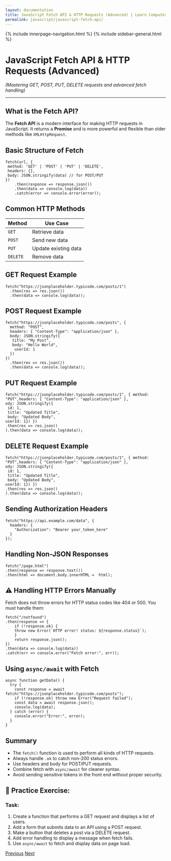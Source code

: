 ```yaml
---
layout: documentation
title: JavaScript Fetch API & HTTP Requests (Advanced) | Learn Computer Academy
permalink: javascript/javascript-fetch-api/
---
```

<div class="loader">
{% include innerpage-navigation.html %}
{% include sidebar-general.html %}
            <div class="page-content">
                <div class="content-wrapper">
                    <div class="row">
                        <div class="col-md-9 content">
                            <!-- Your content goes started here -->
                            <div class="doc-content">
                                <h1>JavaScript Fetch API & HTTP Requests (Advanced)</h1>
                                <p><em>(Mastering GET, POST, PUT, DELETE requests and advanced fetch handling)</em></p>
                                <hr>
                                <h2>What is the Fetch API?</h2>
                                <p>The <strong>Fetch API</strong> is a modern interface for making HTTP requests in JavaScript. It returns a <strong>Promise</strong> and is more powerful and flexible than older methods like <code>XMLHttpRequest</code>.</p>
                                <h2>Basic Structure of Fetch</h2>
                                <pre class="snippet"><code class="js">fetch(url, {
 method: 'GET' | 'POST' | 'PUT' | 'DELETE',
 headers: {},
 body: JSON.stringify(data) // for POST/PUT
})
    .then(response => response.json())
    .then(data => console.log(data))
    .catch(error => console.error(error));
</code></pre>
                                <h2>Common HTTP Methods</h2>
                                <table class="table table-striped table-bordered">
                                  <thead class="thead-shades">
                                      <tr>
                                          <th scope="col">Method</th>
                                          <th scope="col">Use Case</th>
                                      </tr>
                                  </thead>
                                  <tbody>  
                                      <tr>
                                          <td><code>GET</code></td>
                                          <td>Retrieve data</td>
                                      </tr>                                       
                                      <tr>
                                          <td><code>POST</code></td>
                                          <td>Send new data</td>
                                      </tr>
                                      <tr>
                                          <td><code>PUT</code></td>
                                          <td>Update existing data</td>
                                      </tr>
                                      <tr>
                                          <td><code>DELETE</code></td>
                                          <td>Remove data</td>
                                      </tr>
                                  </tbody>
                              </table>
                              <h2>GET Request Example</h2>
                              <pre class="snippet"><code class="js">fetch("https://jsonplaceholder.typicode.com/posts/1")
  .then(res => res.json())
  .then(data => console.log(data));
</code></pre>
                            <h2>POST Request Example</h2>
                            <pre class="snippet"><code class="js">fetch("https://jsonplaceholder.typicode.com/posts", {
  method: "POST",
  headers: { "Content-Type": "application/json" },
  body: JSON.stringify({
   title: "My Post",
   body: "Hello World",
    userId: 1
  })
})
  .then(res => res.json())
  .then(data => console.log(data));
</code></pre>
                            <h2>PUT Request Example</h2>
                            <pre class="snippet"><code class="js">fetch("https://jsonplaceholder.typicode.com/posts/1", { method: "PUT",headers: { "Content-Type": "application/json" },
ody: JSON.stringify({
 id: 1,
 title: "Updated Title",
 body: "Updated Body",
userId: 1}) })
.then(res => res.json()
).then(data => console.log(data));
</code></pre>
                            <h2>DELETE Request Example</h2>
                            <pre class="snippet"><code class="js">fetch("https://jsonplaceholder.typicode.com/posts/1", { method: "PUT",headers: { "Content-Type": "application/json" },
ody: JSON.stringify({
 id: 1,
 title: "Updated Title",
 body: "Updated Body",
userId: 1}) })
.then(res => res.json()
).then(data => console.log(data));
</code></pre>
                            <h2>Sending Authorization Headers</h2>
                            <pre class="snippet"><code class="js">fetch("https://api.example.com/data", {
  headers: {
    "Authorization": "Bearer your_token_here"
  }
});</code></pre>
                            <h2>Handling Non-JSON Responses</h2>
                            <pre class="snippet"><code class="js">fetch("/page.html")
.then(response => response.text())
.then(html => document.body.innerHTML =  html);                            
</code></pre>
                            <h2>⚠️ Handling HTTP Errors Manually</h2>
                            <p>Fetch does not throw errors for HTTP status codes like 404 or 500. You must handle them:</p>
                            <pre class="snippet"><code class="js">fetch("/notfound")
.then(response => {
    if (!response.ok) {
    throw new Error(`HTTP error! status: ${response.status}`);
    }
    return response.json();
})
.then(data => console.log(data))
.catch(err => console.error("Fetch error:", err));</code></pre>
                            <h2>Using <code>async/await</code> with Fetch</h2>
                            <pre class="snippet"><code class="js">async function getData() {
  try {
    const response = await fetch("https://jsonplaceholder.typicode.com/posts");
    if (!response.ok) throw new Error("Request failed");
    const data = await response.json();
    console.log(data);
  } catch (error) {
    console.error("Error:", error);
  }
}</code></pre>
                              <h2>Summary</h2>
                              <ul>
                                <li>The <code>fetch()</code> function is used to perform all kinds of HTTP requests.</li>
                                <li>Always handle <code>.ok</code> to catch non-200 status errors.</li>
                                <li>Use headers and body for POST/PUT requests.</li>
                                <li>Combine fetch with <code>async/await</code> for cleaner syntax.</li>
                                <li>Avoid sending sensitive tokens in the front end without proper security.</li>
                              </ul>             
                              <h2>🧪 Practice Exercise:</h2>
                              <h3>Task:</h3>
                              <ol>
                                    <li>Create a function that performs a GET request and displays a list of users.</li>
                                    <li>Add a form that submits data to an API using a POST request.</li>
                                    <li>Make a button that deletes a post via a DELETE request.</li>
                                    <li>Add error handling to display a message when fetch fails.</li>
                                    <li>Use <code>async/await</code> to fetch and display data on page load.</li>
                              </ol>
                            <!-- /.Your content goes ends here -->
                            <div class="footer-btn d-flex justify-content-between">
                                <a href="/javascript/javascript-json-and-data-fetching" class="btn"><i class="fas fa-arrow-circle-left"></i>Previous</a>
                                <a href="/javascript/javascript-es6-and-modern-features.md" class="btn">Next<i class="fas fa-arrow-circle-right"></i></a>
                            </div>
                            <!-- /.End of footer button -->
                        </div>
                    </div>
                </div>

